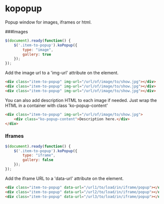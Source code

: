 # kopopup
Popup window for images, iframes or html.

###Images

```javascript
$(document).ready(function() {
    $('.item-to-popup').koPopup({
        type: "image",
        gallery: true
    });
});
```

Add the image url to a 'img-url' attribute on the element.
```html
<div class="item-to-popup" img-url="/url/of/image/to/show.jpg"></div>
<div class="item-to-popup" img-url="/url/of/image/to/show.jpg"></div>
<div class="item-to-popup" img-url="/url/of/image/to/show.jpg"></div>
```

You can also add description HTML to each image if needed. Just wrap the HTML in a container with class 'ko-popup-content'
```html
<div class="item-to-popup" img-url="/url/of/image/to/show.jpg">
    <div class="ko-popup-content">Description here.</div>
</div>
```

### Iframes

```javascript
$(document).ready(function() {
    $('.item-to-popup').koPopup({
        type: "iframe",
        gallery: false
    });
});
```

Add the iframe URL to a 'data-url' attribute on the element.
```html
<div class="item-to-popup" data-url="/url1/to/load/in/iframe/popup"></div>
<div class="item-to-popup" data-url="/url2/to/load/in/iframe/popup"></div>
<div class="item-to-popup" data-url="/url3/to/load/in/iframe/popup"></div>
```
